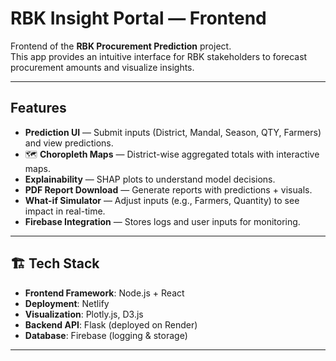 #  RBK Insight Portal — Frontend

Frontend of the **RBK Procurement Prediction** project.  
This app provides an intuitive interface for RBK stakeholders to forecast procurement amounts and visualize insights.

---

##  Features
-  **Prediction UI** — Submit inputs (District, Mandal, Season, QTY, Farmers) and view predictions.  
- 🗺 **Choropleth Maps** — District-wise aggregated totals with interactive maps.  
-  **Explainability** — SHAP plots to understand model decisions.  
-  **PDF Report Download** — Generate reports with predictions + visuals.  
-  **What-if Simulator** — Adjust inputs (e.g., Farmers, Quantity) to see impact in real-time.  
- **Firebase Integration** — Stores logs and user inputs for monitoring.  

---

## 🏗️ Tech Stack
- **Frontend Framework**: Node.js + React  
- **Deployment**: Netlify  
- **Visualization**: Plotly.js, D3.js  
- **Backend API**: Flask (deployed on Render)  
- **Database**: Firebase (logging & storage)  

---


